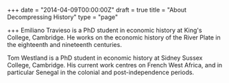 +++
date = "2014-04-09T00:00:00Z"
draft = true
title = "About Decompressing History"
type = "page"

+++
Emiliano Travieso is a PhD student in economic history at King's College, Cambridge. He works on the economic history of the River Plate in the eighteenth and nineteenth centuries.

Tom Westland is a PhD student in economic history at Sidney Sussex College, Cambridge. His current work centres on French West Africa, and in particular Senegal in the colonial and post-independence periods.